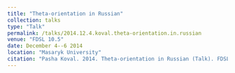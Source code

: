 ```yaml
---
title: "Theta-orientation in Russian"
collection: talks
type: "Talk"
permalink: /talks/2014.12.4.koval.theta-orientation.in.russian
venue: "FDSL 10.5"
date: December 4--6 2014
location: "Masaryk University"
citation: "Pasha Koval. 2014. Theta-orientation in Russian (Talk). FDSL 10.5. Masaryk University. December 4--6."
---
```

